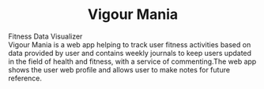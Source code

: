 <h1 align="center" >Vigour Mania</h1>

<p align="left">
  Fitness Data Visualizer <br/>
Vigour Mania is a web app helping to track user fitness activities based on data provided by user and contains weekly journals to keep users updated in the field of health and fitness, with a service of commenting.The web app  shows the user web  profile and allows user to make notes for future reference.
</p>
